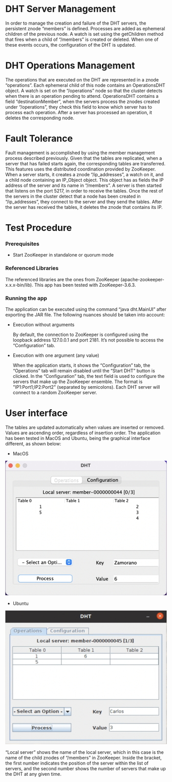 # DHT Server Management
In order to manage the creation and failure of the DHT servers, the persistent znode “members” is defined. Processes are added as ephemeral children of the previous node. A watch is set using the getChildren method that fires when a child of “/members” is created or deleted. When one of these events occurs, the configuration of the DHT is updated.

# DHT Operations Management
The operations that are executed on the DHT are represented in a znode “operations”. Each ephemeral child of this node contains an OperationsDHT object. A watch is set on the “/operations” node so that the cluster detects when there is an operation pending to attend. OperationsDHT contains a field “destinationMember”, when the servers process the znodes created under “/operations”, they check this field to know which server has to process each operation. After a server has processed an operation, it deletes the corresponding node.

# Fault Tolerance
Fault management is accomplished by using the member management process described previously. Given that the tables are replicated, when a server that has failed starts again, the corresponding tables are transferred. This features uses the distributed coordination provided by ZooKeeper.
When a server starts, it creates a znode “/ip_addresses”, a watch on it, and a child node containing an IP_Object object. This object has as fields the IP address of the server and its name in “/members”. A server is then started that listens on the port 5217, in order to receive the tables. Once the rest of the servers in the cluster detect that a node has been created in “/ip_addresses”, they connect to the server and they send the tables. After the server has received the tables, it deletes the znode that contains its IP.

# Test Procedure
### Prerequisites
- Start ZooKeeper in standalone or quorum mode

### Referenced Libraries
The referenced libraries are the ones from ZooKeeper (apache-zookeeper-x.x.x-bin/lib). This app has been tested with ZooKeeper-3.6.3.

### Running the app

The application can be executed using the command “java dht.MainUI” after exporting the JAR file. The following nuances should be taken into account:

- Execution without arguments

  By default, the connection to ZooKeeper is configured using the loopback address 127.0.0.1 and port 2181. It’s not possible to access the “Configuration” tab.
- Execution with one argument (any value)

  When the application starts, it shows the “Configuration” tab, the “Operations” tab will remain disabled until the “Start DHT” button is clicked. In the “Configuration” tab, the text field is used to configure the servers that make up the ZooKeeper ensemble. The format is "IP1:Port1;IP2:Port2" (separated by semicolons). Each DHT server will connect to a random ZooKeeper server.

# User interface

The tables are updated automatically when values are inserted or removed. Values are ascending order, regardless of insertion order. The application has been tested
in MacOS and Ubuntu, being the graphical interface different, as shown below:

- MacOS

<img src="images/macos.png">

- Ubuntu

<img src="images/ubuntu.png">

“Local server” shows the name of the local server, which in this case is the name of the child znodes of “/members” in ZooKeeper. Inside the bracket, the first number indicates the position of the server within the list of servers, and the second number shows the number of servers that make up the DHT at any given time.
